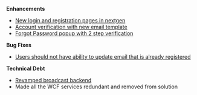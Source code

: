 **Enhancements**

- [New login and registration pages in nextgen](https://trello.com/c/RNFtQc4s/136-nextgen-login-and-registration-mobile-friendly)
- [Account verification with new email template](https://trello.com/c/Zg0SoqjW/156-registration-to-require-email-verification')
- [Forgot Password popup with 2 step verification](https://trello.com/c/s4PrIdLp/158-forgot-password-email-and-functionality)

**Bug Fixes**

- [Users should not have ability to update email that is already registered](https://trello.com/c/0ex2QdGh/159-users-should-not-have-ability-to-update-email-that-is-already-registered)

**Technical Debt**

- [Revamped broadcast backend](https://trello.com/c/OHkFAn66/157-revamped-broadcast-backend)
- Made all the WCF services redundant and removed from solution